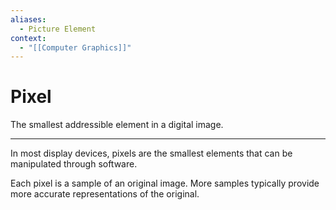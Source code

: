 ```yaml
---
aliases:
  - Picture Element
context:
  - "[[Computer Graphics]]"
---
```


# Pixel

The smallest addressible element in a digital image.

---

In most display devices, pixels are the smallest elements that can be manipulated through software.

Each pixel is a sample of an original image. More samples typically provide more accurate representations of the original.
